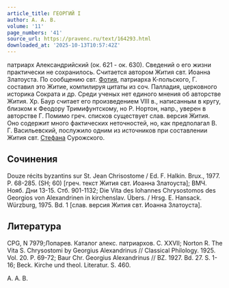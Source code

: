 ```yaml
---
article_title: ГЕОРГИЙ I
author: А. А. В.
volume: '11'
page_numbers: '41'
source_url: https://pravenc.ru/text/164293.html
downloaded_at: '2025-10-13T10:57:42Z'
---
```


патриарх Александрийский (ок. 621 - ок. 630). Сведений о его жизни практически не сохранилось. Считается автором Жития свт. Иоанна Златоуста. По сообщению свт. [Фотия](https://pravenc.ru/text/Фотий.html), патриарха К-польского, Г. составил это Житие, компилируя цитаты из соч. Палладия, церковного историка Сократа и др. Среди ученых нет единого мнения об авторстве Жития. Хр. Баур считает его произведением VIII в., написанным в кругу, близком к Феодору Тримифунтскому, но Р. Нортон, напр., уверен в авторстве Г. Помимо греч. списков существует слав. версия Жития. Оно содержит много фактических неточностей, но, как предполагал В. Г. Васильевский, послужило одним из источников при составлении Жития свт. [Стефана](https://pravenc.ru/text/Стефан.html) Сурожского.

## Сочинения

Douze récits byzantins sur St. Jean Chrisostome / Ed. F. Halkin. Brux., 1977. P. 68-285. (SH; 60) [греч. текст Жития свт. Иоанна Златоуста]; ВМЧ. Нояб. Дни 13-15. Стб. 901-1132; Die Vita des Iohannes Chrysostomos des Georgios von Alexandrinen in kirchenslav. Übers. / Hrsg. E. Hansack. Würzburg, 1975. Bd. 1 [слав. версия Жития свт. Иоанна Златоуста].

## Литература

CPG, N 7979;Лопарев. Каталог алекс. патриархов. С. XXVII; Norton R. The Vita S. Chrysostomi by Georgius Alexandrinus // Classical Philology. 1925. Vol. 20. P. 69-72; Baur Chr. Georgius Alexandrinus // BZ. 1927. Bd. 27. S. 1-16; Beck. Kirche und theol. Literatur. S. 460.

А. А. В.
